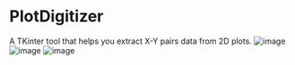 # PlotDigitizer
A TKinter tool that helps you extract X-Y pairs data from 2D plots.
![image](https://user-images.githubusercontent.com/29700905/109643691-8f523000-7b8f-11eb-95ba-b78688ccaea0.png)
![image](https://user-images.githubusercontent.com/29700905/109643721-97aa6b00-7b8f-11eb-9b34-9927a4041def.png)
![image](https://user-images.githubusercontent.com/29700905/109643777-a8f37780-7b8f-11eb-94ad-cf7bf4fae7c6.png)
